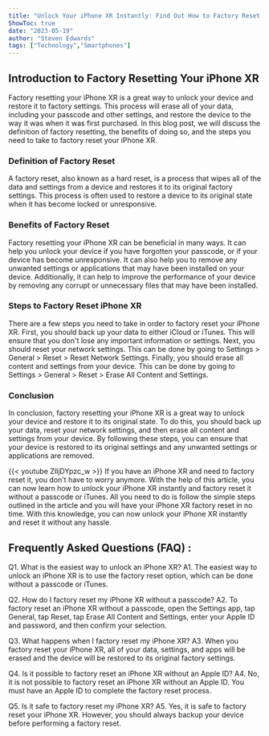 ```yaml
---
title: "Unlock Your iPhone XR Instantly: Find Out How to Factory Reset Without a Passcode or iTunes!"
ShowToc: true 
date: "2023-05-19"
author: "Steven Edwards" 
tags: ["Technology","Smartphones"]
---
```

## Introduction to Factory Resetting Your iPhone XR

Factory resetting your iPhone XR is a great way to unlock your device and restore it to factory settings. This process will erase all of your data, including your passcode and other settings, and restore the device to the way it was when it was first purchased. In this blog post, we will discuss the definition of factory resetting, the benefits of doing so, and the steps you need to take to factory reset your iPhone XR. 

### Definition of Factory Reset

A factory reset, also known as a hard reset, is a process that wipes all of the data and settings from a device and restores it to its original factory settings. This process is often used to restore a device to its original state when it has become locked or unresponsive.

### Benefits of Factory Reset

Factory resetting your iPhone XR can be beneficial in many ways. It can help you unlock your device if you have forgotten your passcode, or if your device has become unresponsive. It can also help you to remove any unwanted settings or applications that may have been installed on your device. Additionally, it can help to improve the performance of your device by removing any corrupt or unnecessary files that may have been installed.

### Steps to Factory Reset iPhone XR

There are a few steps you need to take in order to factory reset your iPhone XR. First, you should back up your data to either iCloud or iTunes. This will ensure that you don't lose any important information or settings. Next, you should reset your network settings. This can be done by going to Settings > General > Reset > Reset Network Settings. Finally, you should erase all content and settings from your device. This can be done by going to Settings > General > Reset > Erase All Content and Settings.

### Conclusion

In conclusion, factory resetting your iPhone XR is a great way to unlock your device and restore it to its original state. To do this, you should back up your data, reset your network settings, and then erase all content and settings from your device. By following these steps, you can ensure that your device is restored to its original settings and any unwanted settings or applications are removed.

{{< youtube ZIljDYpzc_w >}} 
If you have an iPhone XR and need to factory reset it, you don't have to worry anymore. With the help of this article, you can now learn how to unlock your iPhone XR instantly and factory reset it without a passcode or iTunes. All you need to do is follow the simple steps outlined in the article and you will have your iPhone XR factory reset in no time. With this knowledge, you can now unlock your iPhone XR instantly and reset it without any hassle.

## Frequently Asked Questions (FAQ) :
Q1. What is the easiest way to unlock an iPhone XR?
A1. The easiest way to unlock an iPhone XR is to use the factory reset option, which can be done without a passcode or iTunes.

Q2. How do I factory reset my iPhone XR without a passcode?
A2. To factory reset an iPhone XR without a passcode, open the Settings app, tap General, tap Reset, tap Erase All Content and Settings, enter your Apple ID and password, and then confirm your selection.

Q3. What happens when I factory reset my iPhone XR?
A3. When you factory reset your iPhone XR, all of your data, settings, and apps will be erased and the device will be restored to its original factory settings.

Q4. Is it possible to factory reset an iPhone XR without an Apple ID?
A4. No, it is not possible to factory reset an iPhone XR without an Apple ID. You must have an Apple ID to complete the factory reset process.

Q5. Is it safe to factory reset my iPhone XR?
A5. Yes, it is safe to factory reset your iPhone XR. However, you should always backup your device before performing a factory reset.


